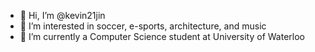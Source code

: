 - 👋 Hi, I’m @kevin21jin
- 👀 I’m interested in soccer, e-sports, architecture, and music
- 🌱 I’m currently a Computer Science student at University of Waterloo
